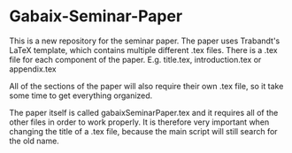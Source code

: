 # Gabaix-Seminar-Paper

This is a new repository for the seminar paper. The paper uses Trabandt's LaTeX template, which contains multiple different .tex files.
There is a .tex file for each component of the paper. E.g. title.tex, introduction.tex or appendix.tex

All of the sections of the paper will also require their own .tex file, so it take some time to get everything organized.

The paper itself is called gabaixSeminarPaper.tex and it requires all of the other files in order to work properly. 
It is therefore very important when changing the title of a .tex file, because the main script will still search for the old name.
